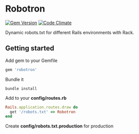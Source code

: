 # Robotron

[![Gem Version](https://badge.fury.io/rb/robotron.svg)](https://badge.fury.io/rb/robotron)
[![Code Climate](https://codeclimate.com/github/droptheplot/robotron/badges/gpa.svg)](https://codeclimate.com/github/droptheplot/robotron)

Dynamic robots.txt for different Rails environments with Rack.

## Getting started

Add gem to your Gemfile

```ruby
gem 'robotron'
```

Bundle it

```shell
bundle install
```

Add to your **config/routes.rb**

```ruby
Rails.application.routes.draw do
  get '/robots.txt' => Robotron
end
```

Create **config/robots.txt.production** for production
